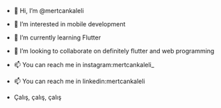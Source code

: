 - 👋 Hi, I’m @mertcankaleli
- 👀 I’m interested in mobile development
- 🌱 I’m currently learning Flutter
- 💞️ I’m looking to collaborate on definitely flutter and web programming
- 📫 You can reach me in instagram:mertcankaleli_
- 📫 You can reach me in linkedin:mertcankaleli

- Çalış, çalış, çalış
<!---
Gel hele gel
--->
